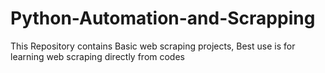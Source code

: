 # Python-Automation-and-Scrapping

This Repository contains Basic web scraping projects, Best use is for learning web scraping directly from codes
